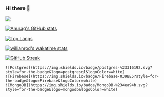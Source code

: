 ### Hi there 👋

![](https://komarev.com/ghpvc/?username=udokaokoye)

[![Anurag's GitHub stats](https://github-readme-stats.vercel.app/api?username=udokaokoye&layout=compact&show_icons=true&theme=tokyonight)](https://github.com/udokaokoye/github-readme-stats)

[![Top Langs](https://github-readme-stats.vercel.app/api/top-langs/?username=udokaokoye&layout=compact&theme=tokyonight)](https://github.com/anuraghazra/github-readme-stats)

[![willianrod's wakatime stats](https://github-readme-stats.vercel.app/api/wakatime?username=udokaokoye&layout=compact&theme=tokyonight)](https://github.com/udokaokoye/github-readme-stats)

[![GitHub Streak](https://github-readme-streak-stats.herokuapp.com/?user=udokaokoye&layout=compact&theme=tokyonight)](https://git.io/streak-stats)

<!-- <h1>Technology Stacks<h1/>
  
  <h3>Databases<h3/> -->
    ![Postgres](https://img.shields.io/badge/postgres-%23316192.svg?style=for-the-badge&logo=postgresql&logoColor=white) 
    ![Firebase](https://img.shields.io/badge/Firebase-039BE5?style=for-the-badge&logo=Firebase&logoColor=white) 
    ![MongoDB](https://img.shields.io/badge/MongoDB-%234ea94b.svg?style=for-the-badge&logo=mongodb&logoColor=white)
<!-- <hr/> -->

